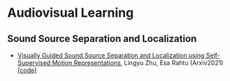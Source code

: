 # Audiovisual Learning

## Sound Source Separation and Localization
* [Visually Guided Sound Source Separation and Localization using Self-Supervised Motion Representations](https://arxiv.org/pdf/2104.08506.pdf), Lingyu Zhu, Esa Rahtu (Arxiv2021) [[code]](https://ly-zhu.github.io/self-supervised-motion-representations) 
